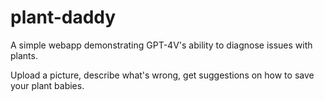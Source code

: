 # plant-daddy

A simple webapp demonstrating GPT-4V's ability to diagnose issues with plants.

Upload a picture, describe what's wrong, get suggestions on how to save your plant babies.
